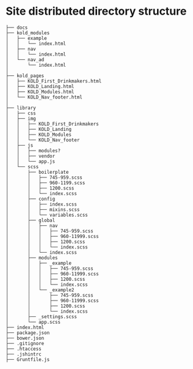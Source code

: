 # Site distributed directory structure

    ├── docs
    ├── kold_modules
    │   ├── example
    │   │   └── index.html
    │   ├── nav
    │   │   └── index.html
    │   └── nav_ad
    │       └── index.html
    │
    ├── kold_pages
    │   ├── KOLD_First_Drinkmakers.html
    │   ├── KOLD_Landing.html
    │   ├── KOLD_Modules.html
    │   └── KOLD_Nav_footer.html
    │
    ├── library
    │   ├── css
    │   ├── img
    │   │   ├── KOLD_First_Drinkmakers
    │   │   ├── KOLD_Landing
    │   │   ├── KOLD_Modules
    │   │   └── KOLD_Nav_footer
    │   ├── js
    │   │   ├── modules?
    │   │   ├── vendor
    │   │   └── app.js
    │   └── scss
    │       ├── boilerplate
    │       │   ├── 745-959.scss
    │       │   ├── 960-1199.scss
    │       │   ├── 1200.scss
    │       │   └── index.scss
    │       ├── config
    │       │   ├── index.scss
    │       │   ├── mixins.scss
    │       │   └── variables.scss
    │       ├── global
    │       │   ├── nav
    │       │   │   ├── 745-959.scss
    │       │   │   ├── 960-11999.scss
    │       │   │   ├── 1200.scss
    │       │   │   └── index.scss
    │       │   └── index.scss
    │       ├── modules
    │       │   ├── _example
    │       │   │   ├── 745-959.scss
    │       │   │   ├── 960-11999.scss
    │       │   │   ├── 1200.scss
    │       │   │   └── index.scss
    │       │   └── _example2
    │       │       ├── 745-959.scss
    │       │       ├── 960-11999.scss
    │       │       ├── 1200.scss
    │       │       └── index.scss
    │       ├── _settings.scss
    │       └── app.scss
    ├── index.html
    ├── package.json
    ├── bower.json
    ├── .gitignore
    ├── .htaccess
    ├── .jshintrc
    ├── Gruntfile.js